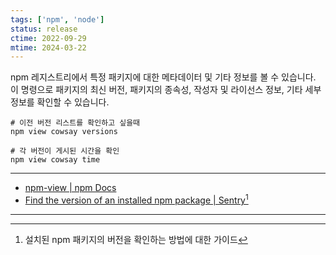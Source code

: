 ```yaml
---
tags: ['npm', 'node']
status: release
ctime: 2022-09-29
mtime: 2024-03-22
---
```


npm 레지스트리에서 특정 패키지에 대한 메타데이터 및 기타 정보를 볼 수 있습니다. 이 명령으로 패키지의 최신 버전, 패키지의 종속성, 작성자 및 라이선스 정보, 기타 세부 정보를 확인할 수 있습니다.

```shell
# 이전 버전 리스트를 확인하고 싶을때
npm view cowsay versions

# 각 버전이 게시된 시간을 확인
npm view cowsay time
```

---

- [npm-view | npm Docs](https://docs.npmjs.com/cli/v6/commands/npm-view)
- [Find the version of an installed npm package | Sentry](https://sentry.io/answers/version-of-installed-npm-package/)[^210-1]

---

[^210-1]: 설치된 npm 패키지의 버전을 확인하는 방법에 대한 가이드